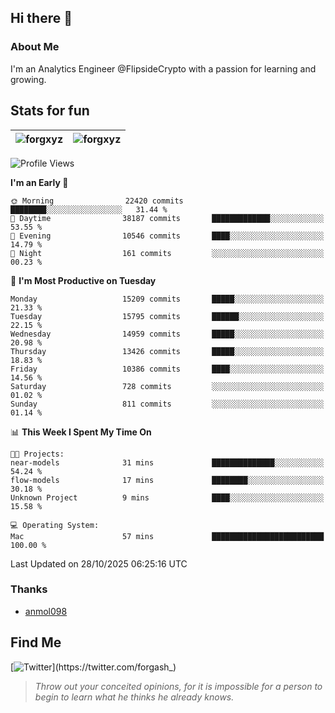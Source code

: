 ## Hi there 👋

### About Me

I'm an Analytics Engineer @FlipsideCrypto with a passion for learning and growing.
  
## Stats for fun

| <img align="center" src="https://github-readme-streak-stats.herokuapp.com/?user=forgxyz&theme=tokyonight" alt="forgxyz" /> | <img align="center" src="https://github-readme-stats.vercel.app/api?username=forgxyz&theme=tokyonight&show_icons=true" alt="forgxyz" /> |
| ------------- |------------- |


<!--START_SECTION:waka-->
![Profile Views](http://img.shields.io/badge/Profile%20Views-0-blue)

**I'm an Early 🐤** 

```text
🌞 Morning                22420 commits       ████████░░░░░░░░░░░░░░░░░   31.44 % 
🌆 Daytime                38187 commits       █████████████░░░░░░░░░░░░   53.55 % 
🌃 Evening                10546 commits       ████░░░░░░░░░░░░░░░░░░░░░   14.79 % 
🌙 Night                  161 commits         ░░░░░░░░░░░░░░░░░░░░░░░░░   00.23 % 
```
📅 **I'm Most Productive on Tuesday** 

```text
Monday                   15209 commits       █████░░░░░░░░░░░░░░░░░░░░   21.33 % 
Tuesday                  15795 commits       ██████░░░░░░░░░░░░░░░░░░░   22.15 % 
Wednesday                14959 commits       █████░░░░░░░░░░░░░░░░░░░░   20.98 % 
Thursday                 13426 commits       █████░░░░░░░░░░░░░░░░░░░░   18.83 % 
Friday                   10386 commits       ████░░░░░░░░░░░░░░░░░░░░░   14.56 % 
Saturday                 728 commits         ░░░░░░░░░░░░░░░░░░░░░░░░░   01.02 % 
Sunday                   811 commits         ░░░░░░░░░░░░░░░░░░░░░░░░░   01.14 % 
```


📊 **This Week I Spent My Time On** 

```text
🐱‍💻 Projects: 
near-models              31 mins             ██████████████░░░░░░░░░░░   54.24 % 
flow-models              17 mins             ████████░░░░░░░░░░░░░░░░░   30.18 % 
Unknown Project          9 mins              ████░░░░░░░░░░░░░░░░░░░░░   15.58 % 

💻 Operating System: 
Mac                      57 mins             █████████████████████████   100.00 % 
```


 Last Updated on 28/10/2025 06:25:16 UTC
<!--END_SECTION:waka-->

### Thanks
 - [anmol098](https://github.com/anmol098/waka-readme-stats/)
  
## Find Me
[![Twitter](https://img.shields.io/twitter/url/https/twitter.com/forgash_.svg?style=social&label=Follow%20%40forgash_)](https://twitter.com/forgash_)


> *Throw out your conceited opinions, for it is impossible for a person to begin to learn what he thinks he already knows.* 
